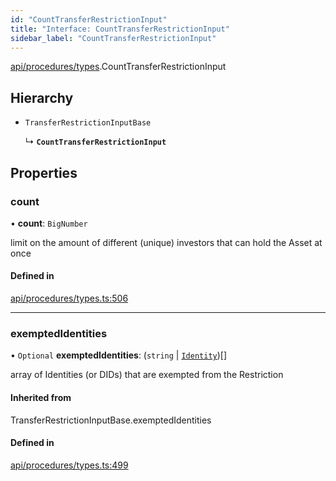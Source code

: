 ```yaml
---
id: "CountTransferRestrictionInput"
title: "Interface: CountTransferRestrictionInput"
sidebar_label: "CountTransferRestrictionInput"
---
```


[api/procedures/types](../../../../../modules/API/Procedures/Types/Types.md).CountTransferRestrictionInput

## Hierarchy

- `TransferRestrictionInputBase`

  ↳ **`CountTransferRestrictionInput`**

## Properties

### count

• **count**: `BigNumber`

limit on the amount of different (unique) investors that can hold the Asset at once

#### Defined in

[api/procedures/types.ts:506](https://github.com/PolymeshAssociation/polymesh-sdk/blob/88db4a911/src/api/procedures/types.ts#L506)

___

### exemptedIdentities

• `Optional` **exemptedIdentities**: (`string` \| [`Identity`](../../../../../classes/API/Entities/Identity/Identity.md))[]

array of Identities (or DIDs) that are exempted from the Restriction

#### Inherited from

TransferRestrictionInputBase.exemptedIdentities

#### Defined in

[api/procedures/types.ts:499](https://github.com/PolymeshAssociation/polymesh-sdk/blob/88db4a911/src/api/procedures/types.ts#L499)
